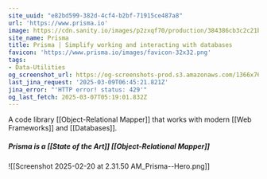 ```yaml
---
site_uuid: "e82bd599-382d-4cf4-b2bf-71915ce487a8"
url: 'https://www.prisma.io'
image: https://cdn.sanity.io/images/p2zxqf70/production/384386cb3c2c21b3ad27c6b6758547fe18b08ac1-1200x630.png
site_name: Prisma
title: Prisma | Simplify working and interacting with databases
favicon: 'https://www.prisma.io/images/favicon-32x32.png'
tags:
- Data-Utilities
og_screenshot_url: https://og-screenshots-prod.s3.amazonaws.com/1366x768/80/false/21eb8d2b8a560f67e14af1a9c4078967a03840fc96a86c2830ce946376c912ee.jpeg
last_jina_request: '2025-03-09T06:45:21.821Z'
jina_error: "'HTTP error! status: 429'"
og_last_fetch: 2025-03-07T05:19:01.832Z
---
```

A code library [[Object-Relational Mapper]] that works with modern [[Web Frameworks]] and [[Databases]].

##### Prisma is a [[State of the Art]] [[Object-Relational Mapper]]
![[Screenshot 2025-02-20 at 2.31.50 AM_Prisma--Hero.png]]
